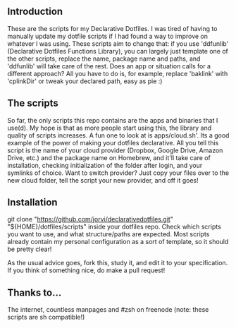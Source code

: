 ## Introduction

These are the scripts for my Declarative Dotfiles. I was tired of having to manually update my dotfile scripts if I had found a way to improve on whatever I was using. These scripts aim to change that:
if you use 'ddfunlib' (Declarative Dotfiles Functions Library), you can largely just template one of the other scripts, replace the name, package name and paths, and 'ddfunlib' will take care of the rest.
Does an app or situation calls for a different approach? All you have to do is, for example, replace 'baklink' with 'cplinkDir' or tweak your declared path, easy as pie :)

## The scripts

So far, the only scripts this repo contains are the apps and binaries that I use(d). My hope is that as more people start using this, the library and quality of scripts increases.
A fun one to look at is apps/cloud.sh'. Its a good example of the power of making your dotfiles declarative. All you tell this script is the name of your cloud provider (Dropbox, Google Drive, Amazon Drive, etc.)
and the package name on Homebrew, and it'll take care of installation, checking initialization of the folder after login, and your symlinks of choice. Want to switch provider? Just copy your files over to the new cloud folder,
tell the script your new provider, and off it goes!

## Installation

git clone "https://github.com/jorvi/declarativedotfiles.git" "${HOME}/dotfiles/scripts" inside your dotfiles repo. Check which scripts you want to use, and what structure/paths are expected.
Most scripts already contain my personal configuration as a sort of template, so it should be pretty clear!

As the usual advice goes, fork this, study it, and edit it to your specification. If you think of something nice, do make a pull request!

## Thanks to…
The internet, countless manpages and #zsh on freenode (note: these scripts are sh compatible!)
